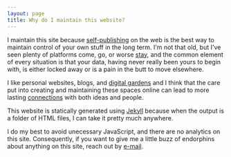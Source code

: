```yaml
---
layout: page
title: Why do I maintain this website?
---
```


I maintain this site because [self-publishing](/make-your-own-website) on the web is the best way to maintain control of your own stuff in the long term. I'm not that old, but I've seen plenty of platforms come, go, or worse [stay](https://pluralistic.net/2023/01/21/potemkin-ai/#hey-guys), and the common element of every situation is that your data, having never really been yours to begin with, is either locked away or is a pain in the butt to move elsewhere.

I like personal websites, blogs, and [digital gardens](https://joelhooks.com/digital-garden) and I think that the care put into creating and maintaining these spaces online can lead to more lasting [connections](/links) with both ideas and people.

This website is statically generated using [Jekyll](https://jekyllrb.com/) because when the output is a folder of HTML files, I can take it pretty much anywhere.

I do my best to avoid unecessary JavaScript, and there are no analytics on this site. Consequently, if you want to give me a little buzz of endorphins about anything on this site, reach out by <a href="mailto:james@jsrn.net?subject=Let's be friends">e-mail</a>.
